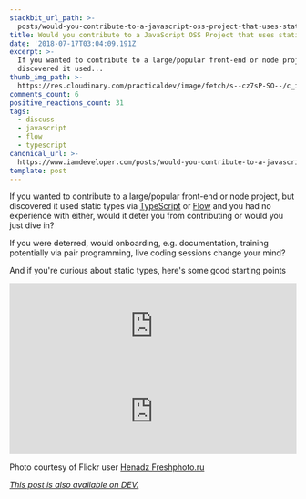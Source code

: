 ```yaml
---
stackbit_url_path: >-
  posts/would-you-contribute-to-a-javascript-oss-project-that-uses-static-types-195p
title: Would you contribute to a JavaScript OSS Project that uses static types?
date: '2018-07-17T03:04:09.191Z'
excerpt: >-
  If you wanted to contribute to a large/popular front-end or node project, but
  discovered it used...
thumb_img_path: >-
  https://res.cloudinary.com/practicaldev/image/fetch/s--cz7sP-SO--/c_imagga_scale,f_auto,fl_progressive,h_420,q_auto,w_1000/https://thepracticaldev.s3.amazonaws.com/i/7w2tskezj69c2phjkt6i.jpg
comments_count: 6
positive_reactions_count: 31
tags:
  - discuss
  - javascript
  - flow
  - typescript
canonical_url: >-
  https://www.iamdeveloper.com/posts/would-you-contribute-to-a-javascript-oss-project-that-uses-static-types-195p/
template: post
---
```



If you wanted to contribute to a large/popular front-end or node project, but discovered it used static types via [TypeScript](http://typescriptlang.org) or [Flow](https://flow.org) and you had no experience with either, would it deter you from contributing or would you just dive in?

If you were deterred, would onboarding, e.g. documentation, training potentially via pair programming, live coding sessions change your mind?

And if you're curious about static types, here's some good starting points


<iframe class="liquidTag" src="https://dev.to/embed/link?args=https%3A%2F%2Fdev.to%2Fiampeekay%2Fwhy-use-static-types-in-javascript-part-1" style="border: 0; width: 100%;"></iframe>



<iframe class="liquidTag" src="https://dev.to/embed/link?args=https%3A%2F%2Fdev.to%2Fnickytonline%2Fwhy-you-might-want-to-consider-using-typescript-6j3" style="border: 0; width: 100%;"></iframe>


Photo courtesy of Flickr user [Henadz Freshphoto.ru](https://www.flickr.com/photos/fresh_photo/3479598520/in/photolist-6itRpW-nfXssr-V1B6h2-6N7KDy-e6Bzw1-UVpCa9-7DTxnq-bjQkyj-9aN8Yp-25tVC2F-dmK3VA-27W3R8G-6nB9e7-fi4tuv-982WYa-Q6gGQ-7vdFmV-4CzMUA-ccPmJU-U4e3YL-9DTVA4-QkvfB-TcwvDu-7ec2pJ-9VuXQm-57Dz8o-i2hk7-J8C8mB-f2t5gC-ak9uUE-4Sf5QG-cVUGCq-beHCfK-6VGj5T-fd6Gv8-2pihGv-CQgX9a-VtQ1VN-FqCdw-DT6UK-7TocUq-s6bmhb-fx8CC1-dQjSEy-roiN1c-HWRP76-YYwcUY-2WMAg9-4o9XLu-23Ddb39)

*[This post is also available on DEV.](https://dev.to/nickytonline/would-you-contribute-to-a-javascript-oss-project-that-uses-static-types-195p)*


<script>
const parent = document.getElementsByTagName('head')[0];
const script = document.createElement('script');
script.type = 'text/javascript';
script.src = 'https://cdnjs.cloudflare.com/ajax/libs/iframe-resizer/4.1.1/iframeResizer.min.js';
script.charset = 'utf-8';
script.onload = function() {
    window.iFrameResize({}, '.liquidTag');
};
parent.appendChild(script);
</script>    

